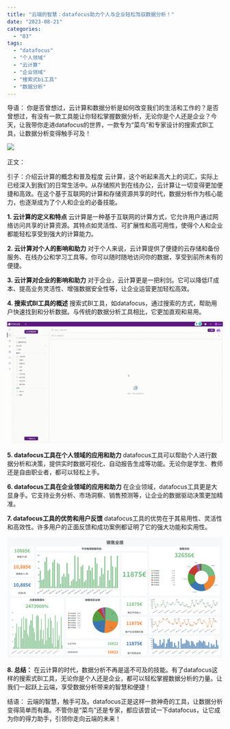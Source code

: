```yaml
---
title: "云端的智慧：datafocus助力个人与企业轻松驾驭数据分析！"
date: "2023-08-21"
categories: 
  - "03"
tags: 
  - "datafocus"
  - "个人领域"
  - "云计算"
  - "企业领域"
  - "搜索式bi工具"
  - "数据分析"
---
```


导语： 你是否曾想过，云计算和数据分析是如何改变我们的生活和工作的？是否曾想过，有没有一款工具能让你轻松掌握数据分析，无论你是个人还是企业？今天，让我带你走进datafocus的世界，一款专为“菜鸟”和专家设计的搜索式BI工具，让数据分析变得触手可及！

![](images/1690448532-home-office-1867761-scaled.jpg)

正文：

引子：介绍云计算的概念和普及程度 云计算，这个听起来高大上的词汇，实际上已经深入到我们的日常生活中。从存储照片到在线办公，云计算让一切变得更加便捷和高效。在这个基于互联网的计算和存储资源共享的时代，数据分析作为核心能力，也逐渐成为了个人和企业的必备技能。

**1\. 云计算的定义和特点** 云计算是一种基于互联网的计算方式，它允许用户通过网络访问共享的计算资源。其特点如灵活性、可扩展性和高可用性，使得个人和企业都能轻松享受到强大的计算能力。

**2\. 云计算对个人的影响和助力** 对于个人来说，云计算提供了便捷的云存储和备份服务、在线办公和学习工具等。你可以随时随地访问你的数据，享受到前所未有的便捷。

**3\. 云计算对企业的影响和助力** 对于企业，云计算更是一把利剑。它可以降低IT成本、提高业务灵活性、增强数据安全性等，让企业运营更加轻松高效。

**4\. 搜索式BI工具的概述** 搜索式BI工具，如datafocus，通过搜索的方式，帮助用户快速找到和分析数据。与传统的数据分析工具相比，它更加直观和易用。

![](images/1684825811-GIF%E5%9B%BE2-14-%E5%B0%8F%E6%85%A7-%E5%8C%BB%E7%96%97.gif)

**5\. datafocus工具在个人领域的应用和助力** datafocus工具可以帮助个人进行数据分析和决策，提供实时数据可视化、自动报告生成等功能。无论你是学生、教师还是自由职业者，都可以轻松上手。

**6\. datafocus工具在企业领域的应用和助力** 在企业领域，datafocus工具更是大显身手。它支持业务分析、市场洞察、销售预测等，让企业的数据驱动决策更加精准。

**7\. datafocus工具的优势和用户反馈** datafocus工具的优势在于其易用性、灵活性和高效性。许多用户的正面反馈和成功案例都证明了它的强大功能和实用性。

![](images/1691389184-%E9%94%80%E5%94%AE%E4%B8%9A%E7%BB%A9.png)

**8\. 总结：** 在云计算的时代，数据分析不再是遥不可及的技能。有了datafocus这样的搜索式BI工具，无论你是个人还是企业，都可以轻松掌握数据分析的力量。让我们一起跃上云端，享受数据分析带来的智慧和便捷！

结语： 云端的智慧，触手可及。datafocus正是这样一款神奇的工具，让数据分析变得简单而有趣。不管你是“菜鸟”还是专家，都应该尝试一下datafocus，让它成为你的得力助手，引领你走向云端的未来！
